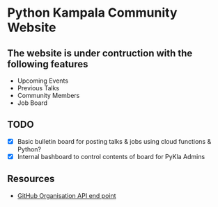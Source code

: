 # Python Kampala Community Website

## The website is under contruction with the following features

- Upcoming Events
- Previous Talks
- Community Members
- Job Board

## TODO

- [x] Basic bulletin board for posting talks & jobs using cloud functions & Python?
- [x] Internal bashboard to control contents of board for PyKla Admins

## Resources

- [GitHub Organisation API end point](https://api.github.com/orgs/pykla/members)
